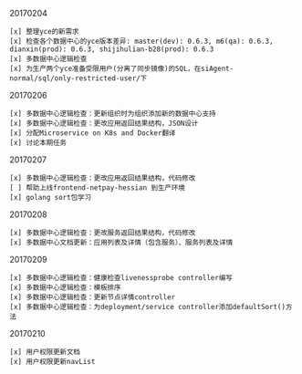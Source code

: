 20170204
    
    [x] 整理yce的新需求
    [x] 检查各个数据中心的yce版本差异: master(dev): 0.6.3, m6(qa): 0.6.3, dianxin(prod): 0.6.3, shijihulian-b28(prod): 0.6.3
    [x] 多数据中心逻辑检查
    [x] 为生产两个yce准备受限用户(分离了同步镜像)的SQL，在siAgent-normal/sql/only-restricted-user/下

20170206

    [x] 多数据中心逻辑检查：更新组织时为组织添加新的数据中心支持
    [x] 多数据中心逻辑检查：更改应用返回结果结构，JSON设计
    [x] 分配Microservice on K8s and Docker翻译
    [x] 讨论本期任务

20170207

    [x] 多数据中心逻辑检查：更改应用返回结果结构，代码修改
    [ ] 帮助上线frontend-netpay-hessian 到生产环境
    [x] golang sort包学习

20170208

    [x] 多数据中心逻辑检查：更改服务返回结果结构，代码修改
    [x] 多数据中心文档更新：应用列表及详情（包含服务）、服务列表及详情

20170209
    
    [x] 多数据中心逻辑检查：健康检查livenessprobe controller编写
    [x] 多数据中心逻辑检查：模板排序
    [x] 多数据中心逻辑检查：更新节点详情controller
    [x] 多数据中心逻辑检查：为deployment/service controller添加defaultSort()方法

20170210

    [x] 用户权限更新文档
    [x] 用户权限更新navList

